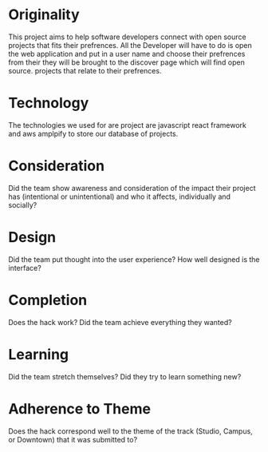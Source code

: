 # Originality
This project aims to help software developers connect with open source projects that fits their prefrences. All the Developer will have to do is open the web application and put in a user name and choose their prefrences from their they will be brought to the discover page which will find open source. projects that relate to their prefrences.
# Technology
The technologies we used for are project are javascript react framework and aws amplpify to store our database of projects.
# Consideration
Did the team show awareness and consideration of the impact their project has (intentional or unintentional) and who it affects, individually and socially?
# Design
Did the team put thought into the user experience? How well designed is the interface?
# Completion
Does the hack work? Did the team achieve everything they wanted?
# Learning
Did the team stretch themselves? Did they try to learn something new?
# Adherence to Theme
Does the hack correspond well to the theme of the track (Studio, Campus, or Downtown) that it was submitted to?
